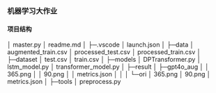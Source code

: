 ### 机器学习大作业

#### 项目结构
│  master.py
│  readme.md
│
├─.vscode
│      launch.json
│
├─data
│      augmented_train.csv
│      processed_test.csv
│      processed_train.csv
│
├─dataset
│      test.csv
│      train.csv
│
├─models
│      DPTransformer.py
│      lstm_model.py
│      transformer_model.py
│
├─result
│  ├─gpt4o_aug
│  │      365.png
│  │      90.png
│  │      metrics.json
│  │
│  └─ori
│          365.png
│          90.png
│          metrics.json
│
├─tools
│      preprocess.py
